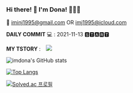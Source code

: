### Hi there! 👋 I'm Dona! 👩🏻‍💻
📧 iminj1995@gmail.com OR imj1995@icloud.com

**DAILY COMMIT** 💻 : 2021-11-13 🆂🆃🅰🆁🆃

**MY TSTORY** : <a href="https://imdona.tistory.com/">
    <img 
        src="http://img.shields.io/badge/-Tstory-222222?style=flat&logo=Tstory&link=https://imdona.tistory.com/"
        style="height : auto; margin-left : 10px; margin-right : 10px;"/>
</a>

![imdona's GitHub stats](https://github-readme-stats.vercel.app/api?username=imdona&show_icons=true&theme=calm)

[![Top Langs](https://github-readme-stats.vercel.app/api/top-langs/?username=imdona&layout=compact&theme=calm&langs_count=4)](https://github.com/anuraghazra/github-readme-stats)

[![Solved.ac 프로필](http://mazassumnida.wtf/api/v2/generate_badge?boj=imdona)](https://solved.ac/imdona)

<!--
**imdona/imdona** is a ✨ _special_ ✨ repository because its `README.md` (this file) appears on your GitHub profile.

Here are some ideas to get you started:

- 🔭 I’m currently working on ...
- 🌱 I’m currently learning ...
- 👯 I’m looking to collaborate on ...
- 🤔 I’m looking for help with ...
- 💬 Ask me about ...
- 📫 How to reach me: ...
- 😄 Pronouns: ...
- ⚡ Fun fact: ...
-->
